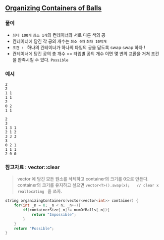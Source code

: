 ## [Organizing Containers of Balls](https://www.hackerrank.com/challenges/organizing-containers-of-balls/problem)
### 풀이
- `최대 100개` `최소 1개`의 컨테이너와 서로 다른 색의 공
- 컨테이너에 담긴 각 공의 개수는 `최소 0개` `최대 10억개`
- `조건 : ` 하나의 컨테이너가 하나의 타입의 공을 담도록 swap swap 하자 ! 
- 컨테이너에 담긴 공의 총 개수 == 타입별 공의 개수 이면 몇 번의 교환을 거쳐 조건을 만족시킬 수 있다. `Possible`
### 예시 
```
2
2
1 1
1 1
2
0 2
1 1
```
```
2
3
1 3 1
2 1 2
3 3 3
3
0 2 1
1 1 1
2 0 0
```
### 참고자료 : vector::clear
> vector 에 담긴 모든 원소를 삭제하고 container의 크기를 0으로 만든다.  
container의 크기를 유지하고 싶으면 `vector<T>().swap(x);   // clear x reallocating ` 을 쓰자. 
```cpp
string organizingContainers(vector<vector<int>> container) {
    for(int _n = 0; _n < n; _n++){
        if(containerSize[_n]!= numOfBalls[_n]){
            return "Impossible";
        }
    }
    return "Possible";
}

```